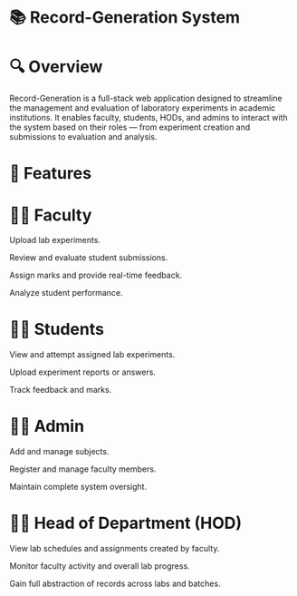 
# 📚 Record-Generation System
# 🔍 Overview
Record-Generation is a full-stack web application designed to streamline the management and evaluation of laboratory experiments in academic institutions. It enables faculty, students, HODs, and admins to interact with the system based on their roles — from experiment creation and submissions to evaluation and analysis.

# 🚀 Features
# 👨‍🏫 Faculty
Upload lab experiments.

Review and evaluate student submissions.

Assign marks and provide real-time feedback.

Analyze student performance.

# 👨‍🎓 Students
View and attempt assigned lab experiments.

Upload experiment reports or answers.

Track feedback and marks.

# 🧑‍💼 Admin
Add and manage subjects.

Register and manage faculty members.

Maintain complete system oversight.

# 👩‍💼 Head of Department (HOD)
View lab schedules and assignments created by faculty.

Monitor faculty activity and overall lab progress.

Gain full abstraction of records across labs and batches.

